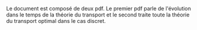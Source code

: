 Le document est composé de deux pdf. Le premier pdf parle de l'évolution dans le temps de la théorie du transport et le second traite toute la théorie du transport optimal dans le cas discret. 
